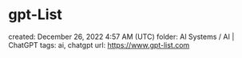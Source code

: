 # gpt-List

created: December 26, 2022 4:57 AM (UTC)
folder: AI Systems / AI | ChatGPT
tags: ai, chatgpt
url: https://www.gpt-list.com